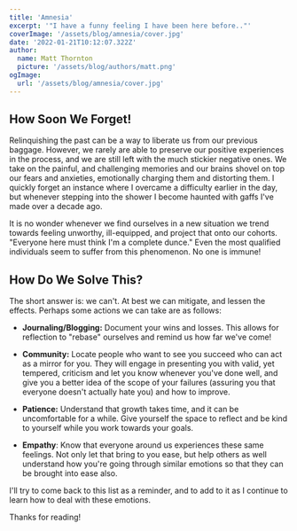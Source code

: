 ```yaml
---
title: 'Amnesia'
excerpt: '"I have a funny feeling I have been here before.."'
coverImage: '/assets/blog/amnesia/cover.jpg'
date: '2022-01-21T10:12:07.322Z'
author:
  name: Matt Thornton
  picture: '/assets/blog/authors/matt.png'
ogImage:
  url: '/assets/blog/amnesia/cover.jpg'
---
```


## How Soon We Forget! 

Relinquishing the past can be a way to liberate us from our previous baggage. However, we rarely are able to preserve our positive experiences in the process, and we are still left with the
much stickier negative ones. We take on the painful, and challenging memories and our brains shovel on top our fears and anxieties, emotionally charging them and distorting them. I quickly forget an instance where I overcame a difficulty earlier in the day, but whenever stepping into the shower I become haunted with gaffs I've made over a decade ago.

It is no wonder whenever we find ourselves in a new situation we trend towards feeling unworthy, ill-equipped, and project that onto our cohorts. "Everyone here must think I'm a complete dunce."
Even the most qualified individuals seem to suffer from this phenomenon. No one is immune!


## How Do We Solve This?

The short answer is: we can't. At best we can mitigate, and lessen the effects. Perhaps some actions we can take are as follows:

  * **Journaling/Blogging:** Document your wins and losses. This allows for reflection to "rebase" ourselves and remind us how far we've come! 

  * **Community:** Locate people who want to see you succeed who can act as a mirror for you. They will engage in presenting you with valid, yet tempered, criticism and let you know whenever you've done well, and give you a better idea of the scope of your failures (assuring you that everyone doesn't actually hate you) and how to improve.

  * **Patience:** Understand that growth takes time, and it can be uncomfortable for a while. Give yourself the space to reflect and be kind to yourself while you work towards your goals.

  * **Empathy**: Know that everyone around us experiences these same feelings. Not only let that bring to you ease, but help others as well understand how you're going through similar emotions so that they can be brought into ease also.


I'll try to come back to this list as a reminder, and to add to it as I continue to learn how to deal with these emotions. 

Thanks for reading!